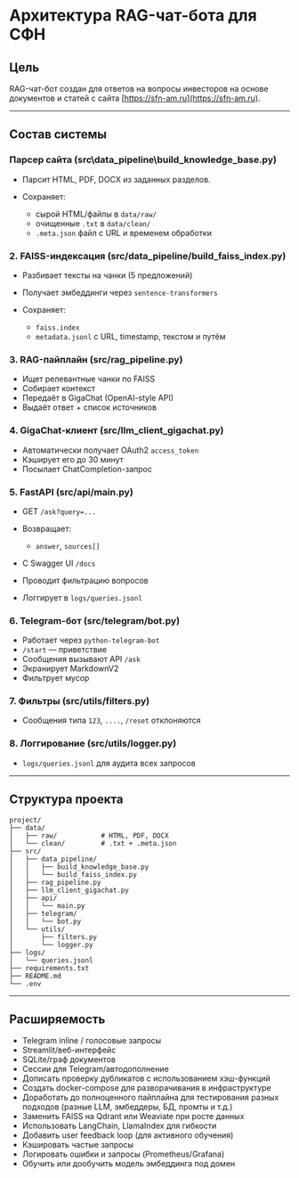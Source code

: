 # Архитектура RAG-чат-бота для СФН

## Цель

RAG-чат-бот создан для ответов на вопросы инвесторов на основе документов и статей с сайта [https://sfn-am.ru](https://sfn-am.ru).

---

## Состав системы

### Парсер сайта (src\data_pipeline\build_knowledge_base.py)

* Парсит HTML, PDF, DOCX из заданных разделов.
* Сохраняет:

    * сырой HTML/файлы в `data/raw/`
    * очищенные `.txt` в `data/clean/`
    * `.meta.json` файл с URL и временем обработки

### 2. FAISS-индексация (src/data_pipeline/build_faiss_index.py)

* Разбивает тексты на чанки (5 предложений)
* Получает эмбеддинги через `sentence-transformers`
* Сохраняет:

    * `faiss.index`
    * `metadata.jsonl` с URL, timestamp, текстом и путём

### 3. RAG-пайплайн (src/rag_pipeline.py)

* Ищет релевантные чанки по FAISS
* Собирает контекст
* Передаёт в GigaChat (OpenAI-style API)
* Выдаёт ответ + список источников

### 4. GigaChat-клиент (src/llm_client_gigachat.py)

* Автоматически получает OAuth2 `access_token`
* Кэширует его до 30 минут
* Посылает ChatCompletion-запрос

### 5. FastAPI (src/api/main.py)

* GET `/ask?query=...`
* Возвращает:

    * `answer`, `sources[]`
* С Swagger UI `/docs`
* Проводит фильтрацию вопросов
* Логгирует в `logs/queries.jsonl`

### 6. Telegram-бот (src/telegram/bot.py)

* Работает через `python-telegram-bot`
* `/start` — приветствие
* Сообщения вызывают API `/ask`
* Экранирует MarkdownV2
* Фильтрует мусор

### 7. Фильтры (src/utils/filters.py)

* Сообщения типа `123`, `....`, `/reset` отклоняются

### 8. Логгирование (src/utils/logger.py)

* `logs/queries.jsonl` для аудита всех запросов

---

## Структура проекта

```
project/
├── data/
│   ├── raw/           # HTML, PDF, DOCX
│   └── clean/         # .txt + .meta.json
├── src/
│   ├── data_pipeline/
│   │   ├── build_knowledge_base.py
│   │   └── build_faiss_index.py
│   ├── rag_pipeline.py
│   ├── llm_client_gigachat.py
│   ├── api/
│   │   └── main.py
│   ├── telegram/
│   │   └── bot.py
│   └── utils/
│       ├── filters.py
│       └── logger.py
├── logs/
│   └── queries.jsonl
├── requirements.txt
├── README.md
└── .env
```

---

## Расширяемость

* Telegram inline / голосовые запросы
* Streamlit/веб-интерфейс
* SQLite/граф документов
* Сессии для Telegram/автодополнение
* Дописать проверку дубликатов с использованием хэш-функций
* Создать docker-compose для разворачивания в инфраструктуре
* Доработать до полноценного пайплайна для тестирования разных подходов
  (разные LLM, эмбеддеры, БД, промты и т.д.)
* Заменить FAISS на Qdrant или Weaviate при росте данных
* Использовать LangChain, LlamaIndex для гибкости
* Добавить user feedback loop (для активного обучения)
* Кэшировать частые запросы
* Логировать ошибки и запросы (Prometheus/Grafana)
* Обучить или дообучить модель эмбеддинга под домен
